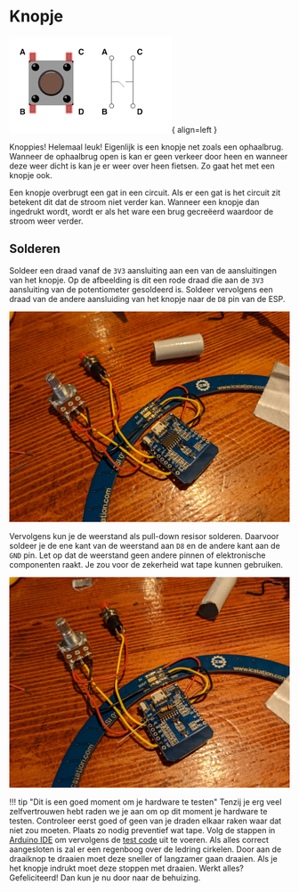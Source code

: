 # Knopje

![Knopje](../assets/images/Button.png){ align=left }

Knoppies! Helemaal leuk! Eigenlijk is een knopje net zoals een ophaalbrug. Wanneer de ophaalbrug open is kan er geen verkeer door heen en wanneer deze weer dicht is kan je er weer over heen fietsen. Zo gaat het met een knopje ook.

Een knopje overbrugt een gat in een circuit. Als er een gat is het circuit zit betekent dit dat de stroom niet verder kan. Wanneer een knopje dan ingedrukt wordt, wordt er als het ware een brug gecreëerd waardoor de stroom weer verder.

## Solderen

Soldeer een draad vanaf de `3V3` aansluiting aan een van de aansluitingen van het knopje. Op de afbeelding is dit een rode draad die aan de `3V3` aansluiting van de potentiometer gesoldeerd is. Soldeer vervolgens een draad van de andere aansluiding van het knopje naar de `D8` pin van de ESP.

![Knopje aansluiting op esp](../assets/images/hardware-potentiometer.jpg)

Vervolgens kun je de weerstand als pull-down resisor solderen. Daarvoor soldeer je de ene kant van de weerstand aan `D8` en de andere kant aan de `GND` pin. Let op dat de weerstand geen andere pinnen of elektronische componenten raakt. Je zou voor de zekerheid wat tape kunnen gebruiken.

![Pull-down resistor aansluiting op esp](../assets/images/hardware-knopje.jpg)

!!! tip "Dit is een goed moment om je hardware te testen"
    Tenzij je erg veel zelfvertrouwen hebt raden we je aan om op dit moment je hardware te testen. Controleer eerst goed of geen van je draden elkaar raken waar dat niet zou moeten. Plaats zo nodig preventief wat tape. Volg de stappen in [Arduino IDE](../software]) om vervolgens de [test code](../software/#test-code) uit te voeren. Als alles correct aangesloten is zal er een regenboog over de ledring cirkelen. Door aan de draaiknop te draaien moet deze sneller of langzamer gaan draaien. Als je het knopje indrukt moet deze stoppen met draaien. Werkt alles? Gefeliciteerd! Dan kun je nu door naar de behuizing.
